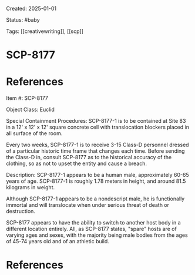 Created: 2025-01-01

Status: #baby 

Tags: [[creativewriting]], [[scp]]

# SCP-8177









# References



Item #: SCP-8177

Object Class: Euclid

Special Containment Procedures: SCP-8177-1 is to be contained at Site 83 in a 12' x 12' x 12' square concrete cell with translocation blockers placed in all surface of the room. 

Every two weeks, SCP-8177-1 is to receive 3-15 Class-D personnel dressed of a particular historic time frame that changes each time. Before sending the Class-D in, consult SCP-8177 as to the historical accuracy of the clothing, so as not to upset the entity and cause a breach. 

Description: SCP-8177-1 appears to be a human male, approximately 60-65 years of age. SCP-8177-1 is roughly 1.78 meters in height, and around 81.5 kilograms in weight. 

Although SCP-8177-1 appears to be a nondescript male, he is functionally immortal and will translocate when under serious threat of death or destruction. 

SCP-8177 appears to have the ability to switch to another host body in a different location entirely. All, as SCP-8177 states, "spare" hosts are of varying ages and sexes, with the majority being male bodies from the ages of 45-74 years old and of an athletic build. 



# References